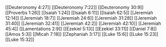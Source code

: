[[Deuteronomy 4:27]]
[[Deuteronomy 7:22]]
[[Deuteronomy 30:9]]
[[Proverbs 1:26]]
[[Isaiah 1:24]]
[[Isaiah 6:11]]
[[Isaiah 62:5]]
[[Jeremiah 12:14]]
[[Jeremiah 18:7]]
[[Jeremiah 24:6]]
[[Jeremiah 31:28]]
[[Jeremiah 31:40]]
[[Jeremiah 32:41]]
[[Jeremiah 42:2]]
[[Jeremiah 42:10]]
[[Jeremiah 45:4]]
[[Lamentations 2:9]]
[[Ezekiel 5:13]]
[[Ezekiel 33:11]]
[[Daniel 7:8]]
[[Amos 5:3]]
[[Micah 7:18]]
[[Zephaniah 3:17]]
[[Luke 15:6]]
[[Luke 15:23]]
[[Luke 15:32]]
